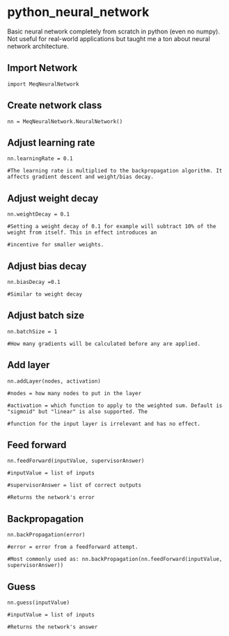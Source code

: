 # python_neural_network
Basic neural network completely from scratch in python (even no numpy). Not useful for real-world applications but taught me a ton about neural network architecture.

## **Import Network**
	import MeqNeuralNetwork

## **Create network class**
	nn = MeqNeuralNetwork.NeuralNetwork()

## **Adjust learning rate**
	nn.learningRate = 0.1

	#The learning rate is multiplied to the backpropagation algorithm. It affects gradient descent and weight/bias decay.

## **Adjust weight decay**
	nn.weightDecay = 0.1

	#Setting a weight decay of 0.1 for example will subtract 10% of the weight from itself. This in effect introduces an 
	
	#incentive for smaller weights.

## **Adjust bias decay**
	nn.biasDecay =0.1

	#Similar to weight decay

## **Adjust batch size**
	nn.batchSize = 1

	#How many gradients will be calculated before any are applied.

## **Add layer**
	nn.addLayer(nodes, activation)

	#nodes = how many nodes to put in the layer

	#activation = which function to apply to the weighted sum. Default is "sigmoid" but "linear" is also supported. The 

	#function for the input layer is irrelevant and has no effect.

## **Feed forward**
	nn.feedForward(inputValue, supervisorAnswer)

	#inputValue = list of inputs

	#supervisorAnswer = list of correct outputs

	#Returns the network's error

## **Backpropagation**
	nn.backPropagation(error)

	#error = error from a feedforward attempt.

	#Most commonly used as: nn.backPropagation(nn.feedForward(inputValue, supervisorAnswer))

## **Guess**
	nn.guess(inputValue)

	#inputValue = list of inputs

	#Returns the network's answer
